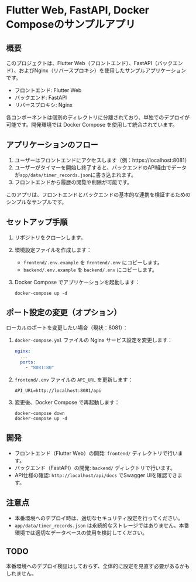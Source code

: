 # Flutter Web, FastAPI, Docker Composeのサンプルアプリ

## 概要

このプロジェクトは、Flutter Web（フロントエンド）、FastAPI（バックエンド）、およびNginx（リバースプロキシ）を使用したサンプルアプリケーションです。

- フロントエンド: Flutter Web
- バックエンド: FastAPI
- リバースプロキシ: Nginx

各コンポーネントは個別のディレクトリに分離されており、単独でのデプロイが可能です。開発環境では Docker Compose を使用して統合されています。

## アプリケーションのフロー

1. ユーザーはフロントエンドにアクセスします（例：https://localhost:8081）
2. ユーザーがタイマーを開始し終了すると、バックエンドのAPI経由でデータが`app/data/timer_records.json`に書き込まれます。
3. フロントエンドから履歴の閲覧や削除が可能です。

このアプリは、フロントエンドとバックエンドの基本的な連携を検証するためのシンプルなサンプルです。

## セットアップ手順

1. リポジトリをクローンします。

2. 環境設定ファイルを作成します：
   - `frontend/.env.example` を `frontend/.env` にコピーします。
   - `backend/.env.example` を `backend/.env` にコピーします。

3. Docker Compose でアプリケーションを起動します：
   ```
   docker-compose up -d
   ```

## ポート設定の変更（オプション）

ローカルのポートを変更したい場合（現状：8081）：

1. `docker-compose.yml` ファイルの Nginx サービス設定を変更します：
   ```yaml
   nginx:
     ...
     ports:
       - "8081:80"
   ```

2. `frontend/.env` ファイルの `API_URL` を更新します：
   ```
   API_URL=http://localhost:8081/api
   ```

3. 変更後、Docker Compose で再起動します：
   ```
   docker-compose down
   docker-compose up -d
   ```

## 開発

- フロントエンド（Flutter Web）の開発: `frontend/` ディレクトリで行います。
- バックエンド（FastAPI）の開発: `backend/` ディレクトリで行います。
- API仕様の確認: `http://localhost/api/docs` でSwagger UIを確認できます。

## 注意点

- 本番環境へのデプロイ時は、適切なセキュリティ設定を行ってください。
- `app/data/timer_records.json` は永続的なストレージではありません。本番環境では適切なデータベースの使用を検討してください。

## TODO

本番環境へのデプロイ検証はしておらず、全体的に設定を見直す必要があるかもしれません。
